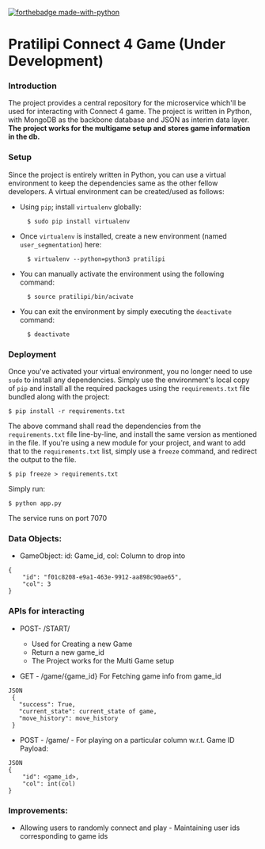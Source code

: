 [![forthebadge made-with-python](http://ForTheBadge.com/images/badges/made-with-python.svg)](https://www.python.org/)

# Pratilipi Connect 4 Game (Under Development)

### Introduction
 
The project provides a central repository for the microservice
which'll be used for interacting with Connect 4 game.
The project is written in Python, with MongoDB as the backbone database and
JSON as interim data layer.
**The project works for the multigame setup and stores game information in the db.**

### Setup

Since the project is entirely written in Python, you can use a virtual
environment to keep the dependencies same as the other fellow
developers. A virtual environment can be created/used as follows:

- Using `pip`; install `virtualenv` globally:

        $ sudo pip install virtualenv

- Once `virtualenv` is installed, create a new environment (named
    `user_segmentation`) here:

        $ virtualenv --python=python3 pratilipi
 
- You can manually activate the environment using the following command:

        $ source pratilipi/bin/acivate

- You can exit the environment by simply executing the `deactivate` command:

        $ deactivate



### Deployment

Once you've activated your virtual environment, you no longer need to
use `sudo` to install any dependencies. Simply use the environment's
local copy of `pip` and install all the required packages using the
`requirements.txt` file bundled along with the project:

    $ pip install -r requirements.txt

The above command shall read the dependencies from the
`requirements.txt` file line-by-line, and install the same version as
mentioned in the file. If you're using a new module for your project,
and want to add that to the `requirements.txt` list, simply use a
`freeze` command, and redirect the output to the file.

    $ pip freeze > requirements.txt

Simply run:

    $ python app.py
    
The service runs on port 7070

### Data Objects:

- GameObject: id: Game_id, col: Column to drop into
```
{
	"id": "f01c8208-e9a1-463e-9912-aa898c90ae65",
	"col": 3
}
```

### APIs for interacting

- POST-  /START/
   - Used for Creating a new Game
   - Return a new game_id
   - The Project works for the Multi Game setup

- GET - /game/{game_id}
  For Fetching game info from game_id
 ```
JSON 
  {
    "success": True,
    "current_state": current_state of game,
    "move_history": move_history
  }
```


- POST - /game/ - For playing on a particular column w.r.t. Game ID
Payload:
```
JSON
{
    "id": <game_id>,
    "col": int(col)
}
```
    

### Improvements:

-   Allowing users to randomly connect and play - Maintaining user ids corresponding to game ids
